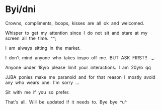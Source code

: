 # Byi/dni

Crowns, ͏ ͏compliments, ͏ ͏boops, ͏ ͏kisses ͏ ͏are ͏ ͏all ͏ ͏ok ͏ ͏and ͏ ͏welcomed.

Whisper ͏ ͏to ͏ ͏get ͏ ͏my ͏ ͏attention ͏ ͏since ͏ ͏I ͏ ͏do ͏ ͏not ͏ ͏sit ͏ ͏and ͏ ͏stare ͏ ͏at ͏ ͏my ͏ ͏screen ͏ ͏all ͏ ͏the ͏ ͏time. ͏ ͏^^;

I ͏ ͏am ͏ ͏always ͏ ͏sitting ͏ ͏in ͏ ͏the ͏ ͏market.

I ͏ ͏don't ͏ ͏mind ͏ ͏anyone ͏ ͏who ͏ ͏takes ͏ ͏inspo ͏ ͏off ͏ ͏me. ͏ ͏BUT ͏ ͏ASK ͏ ͏FIRST!! ͏ ͏-_-

Anyone ͏ ͏under ͏ ͏18y/o ͏ ͏please ͏ ͏limit ͏ ͏your ͏ ͏interactions. ͏ ͏I ͏ ͏am ͏ ͏20y/o ͏ ͏qq ͏ ͏

JJBA ͏ ͏ponies ͏ ͏make ͏ ͏me ͏ ͏paranoid ͏ ͏and ͏ ͏for ͏ ͏that ͏ ͏reason ͏ ͏I ͏ ͏mostly ͏ ͏avoid ͏ ͏any ͏ ͏who ͏ ͏wears ͏ ͏one. ͏ ͏I'm ͏ ͏sorry ͏ ͏... ͏ ͏

Sit ͏ ͏with ͏ ͏me ͏ ͏if ͏ ͏you ͏ ͏so ͏ ͏prefer. ͏

That's ͏ ͏all. ͏ ͏Will ͏ ͏be ͏ ͏updated ͏ ͏if ͏ ͏it ͏ ͏needs ͏ ͏to. ͏ ͏Bye ͏ ͏bye ͏ ͏^u^
